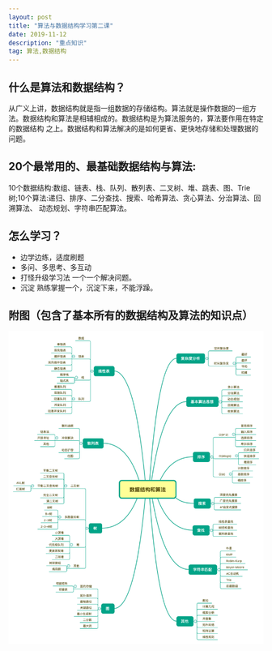 ```yaml
---
layout: post
title: "算法与数据结构学习第二课"
date: 2019-11-12 
description: "重点知识"
tag: 算法,数据结构 
---   
```


## 什么是算法和数据结构？

从广义上讲，数据结构就是指一组数据的存储结构。算法就是操作数据的一组方法。数据结构和算法是相辅相成的。数据结构是为算法服务的，算法要作用在特定的数据结构
之上。数据结构和算法解决的是如何更省、更快地存储和处理数据的问题。

## 20个最常用的、最基础数据结构与算法:

10个数据结构:数组、链表、栈、队列、散列表、二叉树、堆、跳表、图、Trie树;10个算法:递归、排序、二分查找、搜索、哈希算法、贪心算法、分治算法、回溯算法、
动态规划、字符串匹配算法。

## 怎么学习？
* 边学边练，适度刷题
* 多问、多思考、多互动
* 打怪升级学习法
一个一个解决问题。
* 沉淀
熟练掌握一个，沉淀下来，不能浮躁。

## 附图（包含了基本所有的数据结构及算法的知识点）
![数据结构及算法知识点](/images/posts/algorithm/数据结构和算法.png)
